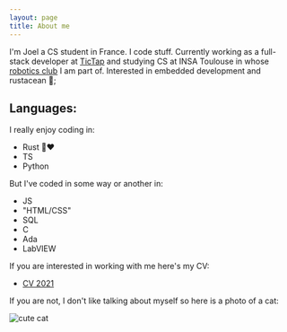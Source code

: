 ```yaml
---
layout: page
title: About me 
---
```


I'm Joel a CS student in France. I code stuff.
Currently working as a full-stack developer at [TicTap](https://www.tictap.me/) and
studying CS at INSA Toulouse in whose [robotics club](https://clubrobotinsat.github.io/) I am part of. Interested in embedded development and
rustacean 🦀;

## Languages:
I really enjoy coding in:
- Rust 🦀❤️
- TS
- Python

But I've coded in some way or another in:
- JS
- "HTML/CSS"
- SQL
- C
- Ada
- LabVIEW


If you are interested in working with me here's my CV:

- [CV 2021]({{site.url}}/assets/documents/Joel_Imbergamo_Guasch_FR_2021.pdf)


If you are not, I don't like talking about myself so here is a photo of a cat:

![cute cat]({{site.url}}/assets/images/cute_cat.jpg)

 
